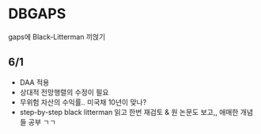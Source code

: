 # DBGAPS
gaps에 Black-Litterman 끼얹기

## 6/1
- DAA 적용
- 상대적 전망행렬의 수정이 필요
- 무위험 자산의 수익률.. 미국채 10년이 맞나? 
- step-by-step black litterman 읽고 한번 재검토 & 원 논문도 보고,, 애매한 개념들 공부 ㄱㄱ
